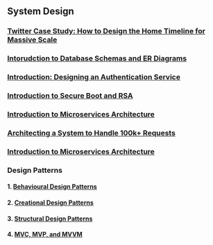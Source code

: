 ## System Design

### [Twitter Case Study: How to Design the Home Timeline for Massive Scale](./System_Design/Twitter_System_Design.md)

### [Intorudction to Database Schemas and ER Diagrams](./System_Design/database_schemas_ER_diagrams.md)

### [Introduction: Designing an Authentication Service](./System_Design/Authentication_Service_Design.md)

### [Introduction to Secure Boot and RSA](./System_Design/Security/Secure_Boot_RSA.md)

### [Introduction to Microservices Architecture](./System_Design/Intro_To_Microservices/Intro_To_Microservices.md)

### [Architecting a System to Handle 100k+ Requests](./System_Design/Handling_100K_Requests.md)

### [Introduction to Microservices Architecture](./System_Design/Intro_To_Microservices/Intro_To_Microservices.md)

### Design Patterns

####  1. [Behavioural Design Patterns](./System_Design/behavioral_design_patterns.md)
####  2. [Creational Design Patterns](./System_Design/DesignPatterns/Creational_Design_Patterns.md)
####  3. [Structural Design Patterns](./System_Design/DesignPatterns/Structural_Design_Patterns.md)
####  4. [MVC, MVP, and MVVM](./System_Design/Design_Patterns/design_patterns.md)